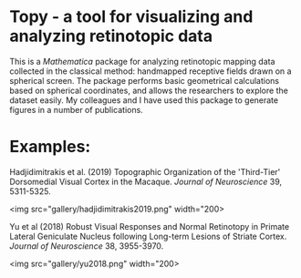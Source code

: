 # Topy - a tool for visualizing and analyzing retinotopic data

This is a _Mathematica_ package for analyzing retinotopic mapping data collected in the classical method: handmapped receptive fields drawn on a spherical screen. The package performs basic geometrical calculations based on spherical coordinates, and allows the researchers to explore the dataset easily. My colleagues and I have used this package to generate figures in a number of publications. 

# Examples:

Hadjidimitrakis et al. (2019) Topographic Organization of the 'Third-Tier' Dorsomedial Visual Cortex in the Macaque. _Journal of Neuroscience_ 39, 5311-5325.

<img src="gallery/hadjidimitrakis2019.png" width="200>

Yu et al (2018) Robust Visual Responses and Normal Retinotopy in Primate Lateral Geniculate Nucleus following Long-term Lesions of Striate Cortex. _Journal of Neuroscience_ 38, 3955-3970.

<img src="gallery/yu2018.png" width="200>

